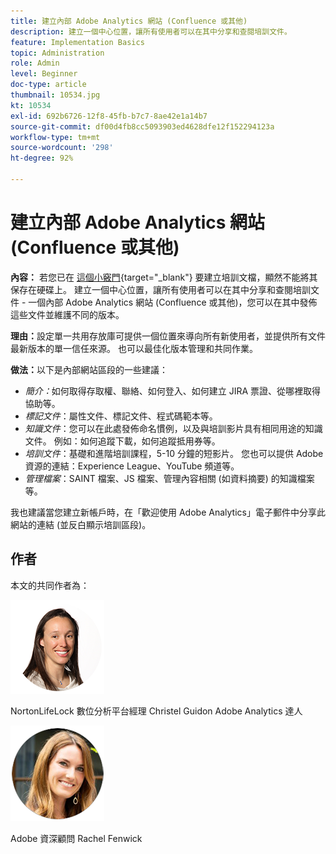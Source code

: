 ```yaml
---
title: 建立內部 Adobe Analytics 網站 (Confluence 或其他)
description: 建立一個中心位置，讓所有使用者可以在其中分享和查閱培訓文件。
feature: Implementation Basics
topic: Administration
role: Admin
level: Beginner
doc-type: article
thumbnail: 10534.jpg
kt: 10534
exl-id: 692b6726-12f8-45fb-b7c7-8ae42e1a14b7
source-git-commit: df00d4fb8cc5093903ed4628dfe12f152294123a
workflow-type: tm+mt
source-wordcount: '298'
ht-degree: 92%

---
```


# 建立內部 Adobe Analytics 網站 (Confluence 或其他)

**內容：** 若您已在 [這個小竅門](create-basic-videos-and-training.md){target="_blank"} 要建立培訓文檔，顯然不能將其保存在硬碟上。 建立一個中心位置，讓所有使用者可以在其中分享和查閱培訓文件 - 一個內部 Adobe Analytics 網站 (Confluence 或其他)，您可以在其中發佈這些文件並維護不同的版本。

**理由：**&#x200B;設定單一共用存放庫可提供一個位置來導向所有新使用者，並提供所有文件最新版本的單一信任來源。 也可以最佳化版本管理和共同作業。

**做法：**&#x200B;以下是內部網站區段的一些建議：

* _簡介：_&#x200B;如何取得存取權、聯絡、如何登入、如何建立 JIRA 票證、從哪裡取得協助等。
* _標記文件_：屬性文件、標記文件、程式碼範本等。
* _知識文件_：您可以在此處發佈命名慣例，以及與培訓影片具有相同用途的知識文件。 例如：如何追蹤下載，如何追蹤抵用券等。
* _培訓文件_：基礎和進階培訓課程，5-10 分鐘的短影片。 您也可以提供 Adobe 資源的連結：Experience League、YouTube 頻道等。
* _管理檔案_：SAINT 檔案、JS 檔案、管理內容相關 (如資料摘要) 的知識檔案等。

我也建議當您建立新帳戶時，在「歡迎使用 Adobe Analytics」電子郵件中分享此網站的連結 (並反白顯示培訓區段)。


## 作者

本文的共同作者為：

![Christel Guidon](assets/Christel-Headshot-150.png)

NortonLifeLock 數位分析平台經理 Christel Guidon
Adobe Analytics 達人

![Rachel Fenwick](assets/Rachel-Fenwick-150.png)

Adobe 資深顧問 Rachel Fenwick
